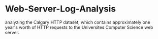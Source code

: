 # Web-Server-Log-Analysis
analyzing the Calgary HTTP dataset, which contains approximately one year's worth of HTTP requests to the Universites Computer Science web server.
